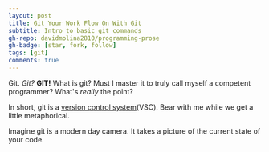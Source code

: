 ```yaml
---
layout: post
title: Git Your Work Flow On With Git
subtitle: Intro to basic git commands
gh-repo: davidmolina2810/programming-prose
gh-badge: [star, fork, follow]
tags: [git]
comments: true
---
```


Git. _Git?_ **GIT!**
What is git? Must I master it to truly call myself a competent programmer?
What's _really_ the point?

In short, git is a [version control system](https://www.geeksforgeeks.org/version-control-systems/#:~:text=Version%20control%20systems%20are%20a,(snapshots)%20of%20the%20project.)(VSC). Bear with me while we get a little metaphorical.

Imagine git is a modern day camera. It takes a picture of the current state of your code.  